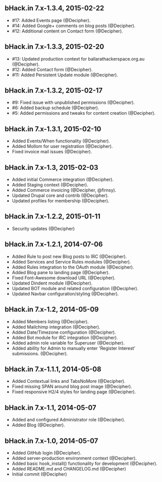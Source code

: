 bHack.in 7.x-1.3.4, 2015-02-22
--------------------------------------------------------------------------------

* #17: Added Events page (@Decipher).
* #14: Added Google+ comments on blog posts (@Decipher).
* #12: Additional content on Contact form (@Decipher).



bHack.in 7.x-1.3.3, 2015-02-20
--------------------------------------------------------------------------------

* #13: Updated production context for ballarathackerspace.org.au (@Decipher).
* #12: Added Contact form (@Decipher).
* #11: Added Persistent Update module (@Decipher).



bHack.in 7.x-1.3.2, 2015-02-17
--------------------------------------------------------------------------------

* #9: Fixed issue with unpublished permissions (@Decipher).
* #6: Added backup schedule (@Decipher).
* #5: Added permissions and tweaks for content creation (@Decipher).



bHack.in 7.x-1.3.1, 2015-02-10
--------------------------------------------------------------------------------

* Added Events/When functionality (@Decipher).
* Added Mollom for user registration (@Decipher).
* Fixed invoice mail issues (@Decipher).



bHack.in 7.x-1.3, 2015-02-03
--------------------------------------------------------------------------------

* Added initial Commerce integration (@Decipher).
* Added Staging context (@Decipher).
* Added Commerce invoicing (@Decipher, @firnsy).
* Updated Drupal core and contrib (@Decipher).
* Updated profiles for membership (@Decipher).



bHack.in 7.x-1.2.2, 2015-01-11
--------------------------------------------------------------------------------

* Security updates (@Decipher)



bHack.in 7.x-1.2.1, 2014-07-06
--------------------------------------------------------------------------------

* Added Rule to post new Blog posts to IRC (@Decipher).
* Added Services and Service Rules modules (@Decipher).
* Added Rules integration to the OAuth module (@Decipher).
* Added Blog pane to landing page (@Decipher).
* Fixed Font-Awesome download URL (@Decipher).
* Updated Dindent module (@Decipher).
* Updated BOT module and related configuration (@Decipher).
* Updated Navbar configuration/styling (@Decipher).



bHack.in 7.x-1.2, 2014-05-09
--------------------------------------------------------------------------------

* Added Members listing (@Decipher).
* Added Mailchimp integration (@Decipher).
* Added Date/Timezone configuration (@Decipher).
* Added Bot module for IRC integration (@Decipher).
* Added admin role variable for Superuser (@Decipher).
* Added ability for Admin to manually enter 'Register Interest' submissions.
  (@Decipher).



bHack.in 7.x-1.1.1, 2014-05-08
--------------------------------------------------------------------------------

* Added Contextual links and TabsNoMore (@Decipher).
* Fixed missing SPAN around blog post image (@Decipher).
* Fixed responsive H2/4 styles for landing page (@Decipher).



bHack.in 7.x-1.1, 2014-05-07
--------------------------------------------------------------------------------

* Added and configured Administrator role (@Decipher).
* Added Blog (@Decipher).



bHack.in 7.x-1.0, 2014-05-07
--------------------------------------------------------------------------------

* Added GitHub login (@Decipher).
* Added server-production environment context (@Decipher).
* Added basic hook_install() functionality for development (@Decipher).
* Added README.md and CHANGELOG.md (@Decipher)
* Initial commit (@Decipher)
